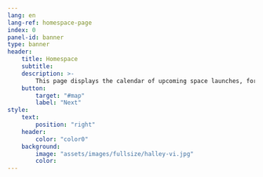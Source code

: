 ```yaml
---
lang: en
lang-ref: homespace-page
index: 0
panel-id: banner
type: banner
header:
    title: Homespace
    subtitle:
    description: >-
        This page displays the calendar of upcoming space launches, for 2019-2020.
    button:
        target: "#map"
        label: "Next"
style:
    text:
        position: "right"
    header:
        color: "color0"
    background:
        image: "assets/images/fullsize/halley-vi.jpg"
        color:
---
```

